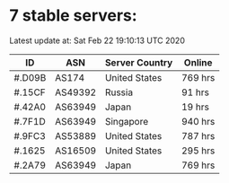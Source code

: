 # 7 stable servers:

Latest update at: Sat Feb 22 19:10:13 UTC 2020

| ID | ASN | Server Country | Online |
| -- | --- | -------------- | ------ |
| #.D09B | AS174 | United States | 769 hrs |
| #.15CF | AS49392 | Russia | 91 hrs |
| #.42A0 | AS63949 | Japan | 19 hrs |
| #.7F1D | AS63949 | Singapore | 940 hrs |
| #.9FC3 | AS53889 | United States | 787 hrs |
| #.1625 | AS16509 | United States | 295 hrs |
| #.2A79 | AS63949 | Japan | 769 hrs |

